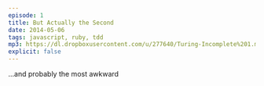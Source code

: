 ```yaml
---
episode: 1
title: But Actually the Second
date: 2014-05-06
tags: javascript, ruby, tdd
mp3: https://dl.dropboxusercontent.com/u/277640/Turing-Incomplete%201.mp3
explicit: false
---
```


...and probably the most awkward
